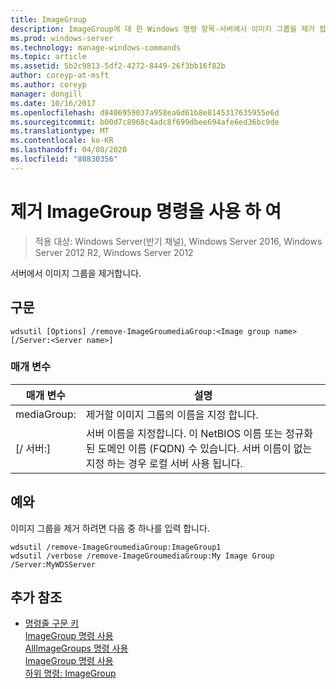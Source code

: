 ```yaml
---
title: ImageGroup
description: ImageGroup에 대 한 Windows 명령 항목-서버에서 이미지 그룹을 제거 합니다.
ms.prod: windows-server
ms.technology: manage-windows-commands
ms.topic: article
ms.assetid: 5b2c9813-5df2-4272-8449-26f3bb16f82b
author: coreyp-at-msft
ms.author: coreyp
manager: dongill
ms.date: 10/16/2017
ms.openlocfilehash: d8406959037a958ea6d61b8e8145317635955e6d
ms.sourcegitcommit: b00d7c8968c4adc8f699dbee694afe6ed36bc9de
ms.translationtype: MT
ms.contentlocale: ko-KR
ms.lasthandoff: 04/08/2020
ms.locfileid: "80830356"
---
```

# <a name="using-the-remove-imagegroup-command"></a>제거 ImageGroup 명령을 사용 하 여

>적용 대상: Windows Server(반기 채널), Windows Server 2016, Windows Server 2012 R2, Windows Server 2012

서버에서 이미지 그룹을 제거합니다.

## <a name="syntax"></a>구문
```
wdsutil [Options] /remove-ImageGroumediaGroup:<Image group name> [/Server:<Server name>]
```
### <a name="parameters"></a>매개 변수
|매개 변수|설명|
|-------|--------|
mediaGroup:<Image group name>|제거할 이미지 그룹의 이름을 지정 합니다.|
|[/ 서버:<Server name>]|서버 이름을 지정합니다. 이 NetBIOS 이름 또는 정규화 된 도메인 이름 (FQDN) 수 있습니다. 서버 이름이 없는 지정 하는 경우 로컬 서버 사용 됩니다.|
## <a name="examples"></a><a name=BKMK_examples></a>예와
이미지 그룹을 제거 하려면 다음 중 하나를 입력 합니다.
```
wdsutil /remove-ImageGroumediaGroup:ImageGroup1
wdsutil /verbose /remove-ImageGroumediaGroup:My Image Group /Server:MyWDSServer 
```
## <a name="additional-references"></a>추가 참조
- [명령줄 구문 키](command-line-syntax-key.md)  
[ImageGroup 명령 사용](using-the-add-imagegroup-command.md)  
[AllImageGroups 명령 사용](using-the-get-allimagegroups-command.md)  
[ImageGroup 명령 사용](using-the-get-imagegroup-command.md)  
[하위 명령: ImageGroup](subcommand-set-imagegroup.md)  
